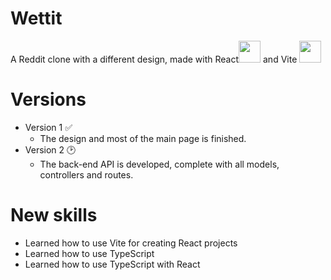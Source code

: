 # Wettit
A Reddit clone with a different design, made with React<img src="https://cdn4.iconfinder.com/data/icons/logos-3/600/React.js_logo-512.png" width="35px" height="35px"> and Vite <img src="https://vitejs.dev/logo-with-shadow.png" width="35px" height="35px">
# Versions
* Version 1 ✅
  * The design and most of the main page is finished.
* Version 2 🕑
  * The back-end API is developed, complete with all models, controllers and routes.
# New skills
  * Learned how to use Vite for creating React projects
  * Learned how to use TypeScript
  * Learned how to use TypeScript with React
